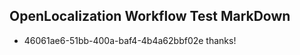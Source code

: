 ## OpenLocalization Workflow Test MarkDown
* 46061ae6-51bb-400a-baf4-4b4a62bbf02e 
thanks!<!--HONumber=Feb16_HO4-->
